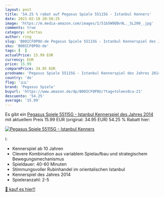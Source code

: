 ```yaml
---
layout: post
title: '54.25 % rabat auf Pegasus Spiele 55115G - Istanbul Kenners'
date: 2021-02-18 20:58:25
image: 'https://m.media-amazon.com/images/I/51bSW9DBv9L._SL200_.jpg'
comments: true
category: ofertas
author: ring
slug: 'B00ICF0P0U-de Pegasus Spiele 55115G - Istanbul Kennerspiel des Jahres 2014'
sku: 'B00ICF0P0U-de'
tags: [  ]
actualPrice: 15.99 EUR
currency: EUR
price: 15.99
comparePrice: 34.95 EUR
prodname: 'Pegasus Spiele 55115G - Istanbul Kennerspiel des Jahres 2014'
country: 'de'
flag: '🇩🇪'
brand: 'Pegasus Spiele'
buyurl: 'https://www.amazon.de/dp/B00ICF0P0U/?tag=tolees0ca-21'
descuento: '54.25'
average: '15.99'
---
```


Es gibt ein [Pegasus Spiele 55115G - Istanbul Kennerspiel des Jahres 2014](https://www.amazon.de/dp/B00ICF0P0U/?tag=tolees0ca-21) mit aktuellem Preis 15.99 EUR (original: 34.95 EUR) 54.25 % Rabatt hier:

[![Pegasus Spiele 55115G - Istanbul Kenners](https://m.media-amazon.com/images/I/51bSW9DBv9L._SL200_.jpg)](https://www.amazon.de/dp/B00ICF0P0U/?tag=tolees0ca-21)

ℹ️:

- Kennerspiel ab 10 Jahren
- Clevere Kombination aus variablem Spielaufbau und strategischem Bewegungsmechanismus
- Spieldauer: 40-60 Minuten
- Stimmungsvoller Rubinhandel im orientalischen Istanbul
- Kennerspiel des Jahres 2014
- Spieleranzahl: 2-5

[🛒 kauf es hier!!](https://www.amazon.de/dp/B00ICF0P0U/?tag=tolees0ca-21)
